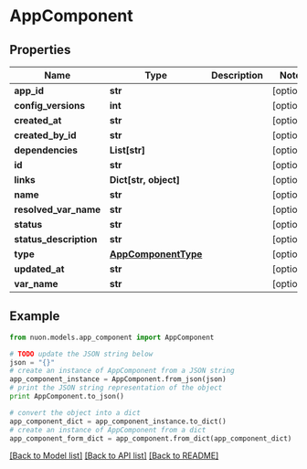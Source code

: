# AppComponent


## Properties

Name | Type | Description | Notes
------------ | ------------- | ------------- | -------------
**app_id** | **str** |  | [optional] 
**config_versions** | **int** |  | [optional] 
**created_at** | **str** |  | [optional] 
**created_by_id** | **str** |  | [optional] 
**dependencies** | **List[str]** |  | [optional] 
**id** | **str** |  | [optional] 
**links** | **Dict[str, object]** |  | [optional] 
**name** | **str** |  | [optional] 
**resolved_var_name** | **str** |  | [optional] 
**status** | **str** |  | [optional] 
**status_description** | **str** |  | [optional] 
**type** | [**AppComponentType**](AppComponentType.md) |  | [optional] 
**updated_at** | **str** |  | [optional] 
**var_name** | **str** |  | [optional] 

## Example

```python
from nuon.models.app_component import AppComponent

# TODO update the JSON string below
json = "{}"
# create an instance of AppComponent from a JSON string
app_component_instance = AppComponent.from_json(json)
# print the JSON string representation of the object
print AppComponent.to_json()

# convert the object into a dict
app_component_dict = app_component_instance.to_dict()
# create an instance of AppComponent from a dict
app_component_form_dict = app_component.from_dict(app_component_dict)
```
[[Back to Model list]](../README.md#documentation-for-models) [[Back to API list]](../README.md#documentation-for-api-endpoints) [[Back to README]](../README.md)


